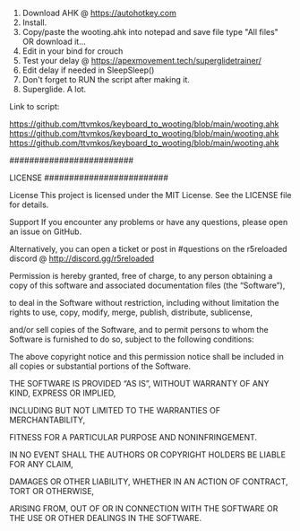 1.  Download AHK @ https://autohotkey.com
2. Install.
3. Copy/paste the wooting.ahk into notepad and save file type "All files"  OR download it...
4. Edit in your bind for crouch
5. Test your delay @ https://apexmovement.tech/superglidetrainer/
6. Edit delay if needed in SleepSleep()
7. Don't forget to RUN the script after making it.
8. Superglide. A lot.



Link to script:

https://github.com/ttvmkos/keyboard_to_wooting/blob/main/wooting.ahk
https://github.com/ttvmkos/keyboard_to_wooting/blob/main/wooting.ahk
https://github.com/ttvmkos/keyboard_to_wooting/blob/main/wooting.ahk







#########################

LICENSE
#########################

License This project is licensed under the MIT License. See the LICENSE file for details.

Support If you encounter any problems or have any questions, please open an issue on GitHub. 

Alternatively, you can open a ticket or post in #questions on the r5reloaded discord @ http://discord.gg/r5reloaded

Permission is hereby granted, free of charge, to any person obtaining a copy of this software and associated documentation files (the “Software”), 

to deal in the Software without restriction, including without limitation the rights to use, copy, modify, merge, publish, distribute, sublicense,

and/or sell copies of the Software, and to permit persons to whom the Software is furnished to do so, subject to the following conditions:

The above copyright notice and this permission notice shall be included in all copies or substantial portions of the Software.

THE SOFTWARE IS PROVIDED “AS IS”, WITHOUT WARRANTY OF ANY KIND, EXPRESS OR IMPLIED, 

INCLUDING BUT NOT LIMITED TO THE WARRANTIES OF MERCHANTABILITY,

FITNESS FOR A PARTICULAR PURPOSE AND NONINFRINGEMENT.

IN NO EVENT SHALL THE AUTHORS OR COPYRIGHT HOLDERS BE LIABLE FOR ANY CLAIM, 

DAMAGES OR OTHER LIABILITY, WHETHER IN AN ACTION OF CONTRACT, TORT OR OTHERWISE, 

ARISING FROM, OUT OF OR IN CONNECTION WITH THE SOFTWARE OR THE USE OR OTHER DEALINGS IN THE SOFTWARE.

